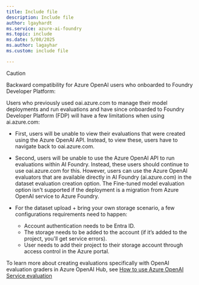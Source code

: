 ```yaml
---
title: Include file
description: Include file
author: lgayhardt
ms.service: azure-ai-foundry
ms.topic: include
ms.date: 5/08/2025
ms.author: lagayhar
ms.custom: include file

---
```


> [!CAUTION]
> Backward compatibility for Azure OpenAI users who onboarded to Foundry Developer Platform:
>
> Users who previously used oai.azure.com to manage their model deployments and run evaluations and have since onboarded to Foundry Developer Platform (FDP) will have a few limitations when using ai.azure.com:
>
> - First, users will be unable to view their evaluations that were created using the Azure OpenAI API. Instead, to view these, users have to navigate back to oai.azure.com.
> - Second, users will be unable to use the Azure OpenAI API to run evaluations within AI Foundry. Instead, these users should continue to use oai.azure.com for this. However, users can use the Azure OpenAI evaluators that are available directly in AI Foundry (ai.azure.com) in the dataset evaluation creation option. The Fine-tuned  model evaluation option isn't supported if the deployment is a migration from Azure OpenAI service to Azure Foundry.
> - For the dataset upload + bring your own storage scenario, a few configurations requirements need to happen:
>
>   - Account authentication needs to be Entra ID.
>   - The storage needs to be added to the account (if it’s added to the project, you'll get service errors).
>   - User needs to add their project to their storage account through access control in the Azure portal.
>
> To learn more about creating evaluations specifically with OpenAI evaluation graders in Azure OpenAI Hub, see [How to use Azure OpenAI Service evaluation](../../ai-services/openai/how-to/evaluations.md)
